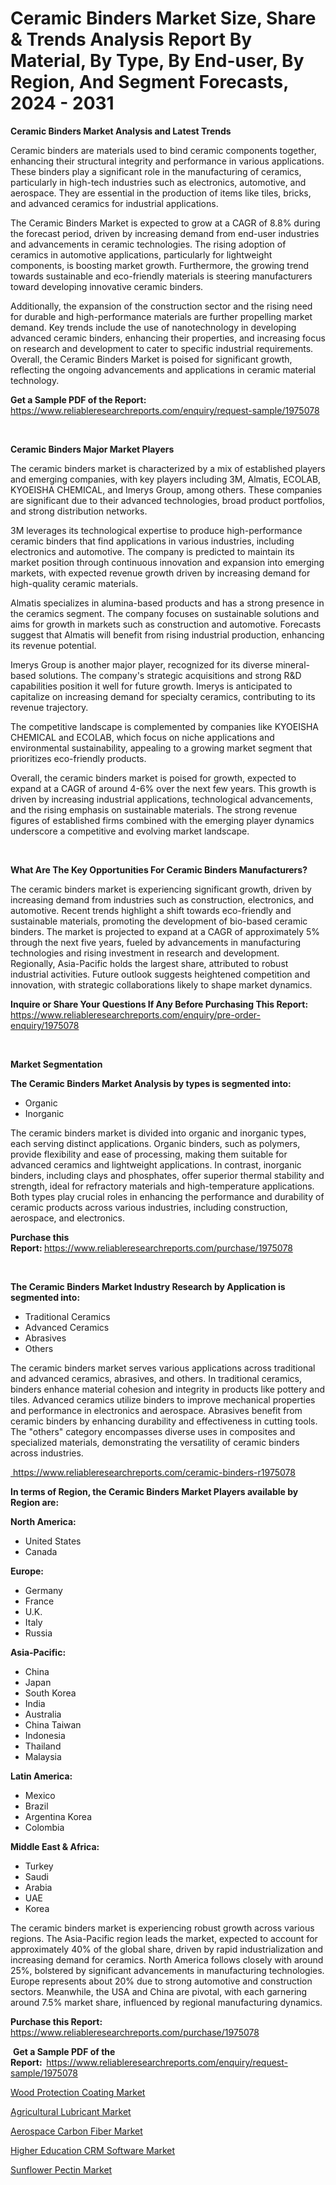 <p><h1>Ceramic Binders Market Size, Share & Trends Analysis Report By Material, By Type, By End-user, By Region, And Segment Forecasts, 2024 - 2031</h1></p><p><strong>Ceramic Binders Market Analysis and Latest Trends</strong></p>
<p><p>Ceramic binders are materials used to bind ceramic components together, enhancing their structural integrity and performance in various applications. These binders play a significant role in the manufacturing of ceramics, particularly in high-tech industries such as electronics, automotive, and aerospace. They are essential in the production of items like tiles, bricks, and advanced ceramics for industrial applications.</p><p>The Ceramic Binders Market is expected to grow at a CAGR of 8.8% during the forecast period, driven by increasing demand from end-user industries and advancements in ceramic technologies. The rising adoption of ceramics in automotive applications, particularly for lightweight components, is boosting market growth. Furthermore, the growing trend towards sustainable and eco-friendly materials is steering manufacturers toward developing innovative ceramic binders.</p><p>Additionally, the expansion of the construction sector and the rising need for durable and high-performance materials are further propelling market demand. Key trends include the use of nanotechnology in developing advanced ceramic binders, enhancing their properties, and increasing focus on research and development to cater to specific industrial requirements. Overall, the Ceramic Binders Market is poised for significant growth, reflecting the ongoing advancements and applications in ceramic material technology.</p></p>
<p><strong>Get a Sample PDF of the Report:&nbsp;</strong> <a href="https://www.reliableresearchreports.com/enquiry/request-sample/1975078?utm_campaign=13&utm_medium=2&utm_source=Github&utm_content=ia&utm_term=14112024&utm_id=ceramic-binders">https://www.reliableresearchreports.com/enquiry/request-sample/1975078</a></p>
<p>&nbsp;</p>
<p><strong>Ceramic Binders Major Market Players</strong></p>
<p><p>The ceramic binders market is characterized by a mix of established players and emerging companies, with key players including 3M, Almatis, ECOLAB, KYOEISHA CHEMICAL, and Imerys Group, among others. These companies are significant due to their advanced technologies, broad product portfolios, and strong distribution networks.</p><p>3M leverages its technological expertise to produce high-performance ceramic binders that find applications in various industries, including electronics and automotive. The company is predicted to maintain its market position through continuous innovation and expansion into emerging markets, with expected revenue growth driven by increasing demand for high-quality ceramic materials.</p><p>Almatis specializes in alumina-based products and has a strong presence in the ceramics segment. The company focuses on sustainable solutions and aims for growth in markets such as construction and automotive. Forecasts suggest that Almatis will benefit from rising industrial production, enhancing its revenue potential.</p><p>Imerys Group is another major player, recognized for its diverse mineral-based solutions. The company's strategic acquisitions and strong R&D capabilities position it well for future growth. Imerys is anticipated to capitalize on increasing demand for specialty ceramics, contributing to its revenue trajectory.</p><p>The competitive landscape is complemented by companies like KYOEISHA CHEMICAL and ECOLAB, which focus on niche applications and environmental sustainability, appealing to a growing market segment that prioritizes eco-friendly products.</p><p>Overall, the ceramic binders market is poised for growth, expected to expand at a CAGR of around 4-6% over the next few years. This growth is driven by increasing industrial applications, technological advancements, and the rising emphasis on sustainable materials. The strong revenue figures of established firms combined with the emerging player dynamics underscore a competitive and evolving market landscape.</p></p>
<p>&nbsp;</p>
<p><strong>What Are The Key Opportunities For Ceramic Binders Manufacturers?</strong></p>
<p><p>The ceramic binders market is experiencing significant growth, driven by increasing demand from industries such as construction, electronics, and automotive. Recent trends highlight a shift towards eco-friendly and sustainable materials, promoting the development of bio-based ceramic binders. The market is projected to expand at a CAGR of approximately 5% through the next five years, fueled by advancements in manufacturing technologies and rising investment in research and development. Regionally, Asia-Pacific holds the largest share, attributed to robust industrial activities. Future outlook suggests heightened competition and innovation, with strategic collaborations likely to shape market dynamics.</p></p>
<p><strong>Inquire or Share Your Questions If Any Before Purchasing This Report:</strong> <a href="https://www.reliableresearchreports.com/enquiry/pre-order-enquiry/1975078?utm_campaign=13&utm_medium=2&utm_source=Github&utm_content=ia&utm_term=14112024&utm_id=ceramic-binders">https://www.reliableresearchreports.com/enquiry/pre-order-enquiry/1975078</a></p>
<p>&nbsp;</p>
<p><strong>Market Segmentation</strong></p>
<p><strong>The Ceramic Binders Market Analysis by types is segmented into:</strong></p>
<p><ul><li>Organic</li><li>Inorganic</li></ul></p>
<p><p>The ceramic binders market is divided into organic and inorganic types, each serving distinct applications. Organic binders, such as polymers, provide flexibility and ease of processing, making them suitable for advanced ceramics and lightweight applications. In contrast, inorganic binders, including clays and phosphates, offer superior thermal stability and strength, ideal for refractory materials and high-temperature applications. Both types play crucial roles in enhancing the performance and durability of ceramic products across various industries, including construction, aerospace, and electronics.</p></p>
<p><strong>Purchase this Report:&nbsp;</strong><a href="https://www.reliableresearchreports.com/purchase/1975078?utm_campaign=13&utm_medium=2&utm_source=Github&utm_content=ia&utm_term=14112024&utm_id=ceramic-binders">https://www.reliableresearchreports.com/purchase/1975078</a></p>
<p>&nbsp;</p>
<p><strong>The Ceramic Binders Market Industry Research by Application is segmented into:</strong></p>
<p><ul><li>Traditional Ceramics</li><li>Advanced Ceramics</li><li>Abrasives</li><li>Others</li></ul></p>
<p><p>The ceramic binders market serves various applications across traditional and advanced ceramics, abrasives, and others. In traditional ceramics, binders enhance material cohesion and integrity in products like pottery and tiles. Advanced ceramics utilize binders to improve mechanical properties and performance in electronics and aerospace. Abrasives benefit from ceramic binders by enhancing durability and effectiveness in cutting tools. The "others" category encompasses diverse uses in composites and specialized materials, demonstrating the versatility of ceramic binders across industries.</p></p>
<p><a href="https://www.reliableresearchreports.com/ceramic-binders-r1975078?utm_campaign=13&utm_medium=2&utm_source=Github&utm_content=ia&utm_term=14112024&utm_id=ceramic-binders">&nbsp;https://www.reliableresearchreports.com/ceramic-binders-r1975078</a></p>
<p><strong>In terms of Region, the Ceramic Binders Market Players available by Region are:</strong></p>
<p>
    <p> <strong> North America: </strong>
        <ul>
            <li>United States</li>
            <li>Canada</li>
        </ul>
        </p> 
    <p> <strong> Europe: </strong>
        <ul>
            <li>Germany</li>
            <li>France</li>
            <li>U.K.</li>
            <li>Italy</li>
            <li>Russia</li>
        </ul>
        </p> 
    <p> <strong> Asia-Pacific: </strong>
        <ul>
            <li>China</li>
            <li>Japan</li>
            <li>South Korea</li>
            <li>India</li>
            <li>Australia</li>
            <li>China Taiwan</li>
            <li>Indonesia</li>
            <li>Thailand</li>
            <li>Malaysia</li>
        </ul>
        </p> 
    <p> <strong> Latin America: </strong>
        <ul>
            <li>Mexico</li>
            <li>Brazil</li>
            <li>Argentina Korea</li>
            <li>Colombia</li>
        </ul>
        </p> 
    <p> <strong> Middle East & Africa: </strong>
        <ul>
            <li>Turkey</li>
            <li>Saudi</li>
            <li>Arabia</li>
            <li>UAE</li>
            <li>Korea</li>
        </ul>
    </p>
    </p>
<p><p>The ceramic binders market is experiencing robust growth across various regions. The Asia-Pacific region leads the market, expected to account for approximately 40% of the global share, driven by rapid industrialization and increasing demand for ceramics. North America follows closely with around 25%, bolstered by significant advancements in manufacturing technologies. Europe represents about 20% due to strong automotive and construction sectors. Meanwhile, the USA and China are pivotal, with each garnering around 7.5% market share, influenced by regional manufacturing dynamics.</p></p>
<p><strong>Purchase this Report: </strong><a href="https://www.reliableresearchreports.com/purchase/1975078?utm_campaign=13&utm_medium=2&utm_source=Github&utm_content=ia&utm_term=14112024&utm_id=ceramic-binders">https://www.reliableresearchreports.com/purchase/1975078</a></p>
<p>&nbsp;<strong>Get a Sample PDF of the Report:&nbsp;&nbsp;</strong><a href="https://www.reliableresearchreports.com/enquiry/request-sample/1975078?utm_campaign=13&utm_medium=2&utm_source=Github&utm_content=ia&utm_term=14112024&utm_id=ceramic-binders">https://www.reliableresearchreports.com/enquiry/request-sample/1975078</a></p>
<p><strong></strong></p>
<p><p><a href="https://github.com/JakirUddin511/Market-Research-Report-List-1/blob/main/wood-protection-coating-market.md?utm_campaign=13&utm_medium=2&utm_source=Github&utm_content=ia&utm_term=14112024&utm_id=ceramic-binders">Wood Protection Coating Market</a></p><p><a href="https://www.linkedin.com/pulse/navigating-agricultural-lubricant-market-expert-analysis-forecast-wrq3c?utm_campaign=13&utm_medium=2&utm_source=Github&utm_content=ia&utm_term=14112024&utm_id=ceramic-binders">Agricultural Lubricant Market</a></p><p><a href="https://www.linkedin.com/pulse/aerospace-carbon-fiber-market-report-product-type-end-use-application-k75ac?utm_campaign=13&utm_medium=2&utm_source=Github&utm_content=ia&utm_term=14112024&utm_id=ceramic-binders">Aerospace Carbon Fiber Market</a></p><p><a href="https://issuu.com/reportprime-2/docs/higher-education-crm-software-marke_6c0e70386b5c78?utm_campaign=13&utm_medium=2&utm_source=Github&utm_content=ia&utm_term=14112024&utm_id=ceramic-binders">Higher Education CRM Software Market</a></p><p><a href="https://github.com/AbbasMahmud554/Market-Research-Report-List-1/blob/main/sunflower-pectin-market.md?utm_campaign=13&utm_medium=2&utm_source=Github&utm_content=ia&utm_term=14112024&utm_id=ceramic-binders">Sunflower Pectin Market</a></p></p>
